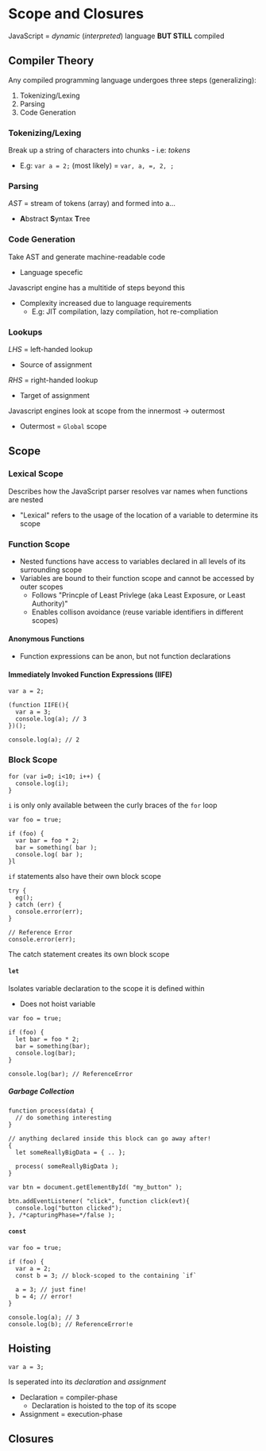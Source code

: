 # Scope and Closures
JavaScript = _dynamic_ (_interpreted_) language **BUT STILL** compiled

## Compiler Theory
Any compiled programming language undergoes three steps (generalizing):
1. Tokenizing/Lexing
2. Parsing
3. Code Generation

### Tokenizing/Lexing
Break up a string of characters into chunks - i.e: _tokens_
- E.g: `var a = 2;` (most likely) = `var, a, =, 2, ;`

### Parsing
_AST_ = stream of tokens (array) and formed into a...
- **A**bstract **S**yntax **T**ree

### Code Generation
Take AST and generate machine-readable code
- Language specefic

Javascript engine has a multitide of steps beyond this
- Complexity increased due to language requirements 
  + E.g: JIT compilation, lazy compilation, hot re-compliation

### Lookups
_LHS_ = left-handed lookup
- Source of assignment

_RHS_ = right-handed lookup
- Target of assignment

Javascript engines look at scope from the innermost -> outermost
- Outermost = `Global` scope

## Scope
### Lexical Scope
Describes how the JavaScript parser resolves var names when functions are nested
- "Lexical" refers to the usage of the location of a variable to determine its 
  scope

### Function Scope
- Nested functions have access to variables declared in all levels of its
  surrounding scope
- Variables are bound to their function scope and cannot be accessed by outer
  scopes
  + Follows "Princple of Least Privlege (aka Least Exposure, or Least 
    Authority)"
  + Enables collison avoidance (reuse variable identifiers in different scopes)

#### Anonymous Functions
- Function expressions can be anon, but not function declarations

#### Immediately Invoked Function Expressions (IIFE)
```
var a = 2;

(function IIFE(){
  var a = 3;
  console.log(a); // 3
})();

console.log(a); // 2
```

### Block Scope
```
for (var i=0; i<10; i++) {
  console.log(i);
}
```
`i` is only only available between the curly braces of the `for` loop

```
var foo = true;

if (foo) {
  var bar = foo * 2;
  bar = something( bar );
  console.log( bar );
}l
```
`if` statements also have their own block scope

```
try {
  eg();
} catch (err) {
  console.error(err);
}

// Reference Error
console.error(err); 
```
The catch statement creates its own block scope

#### `let`
Isolates variable declaration to the scope it is defined within
- Does not hoist variable

```
var foo = true;

if (foo) {
  let bar = foo * 2;
  bar = something(bar);
  console.log(bar);
}

console.log(bar); // ReferenceError
```

##### Garbage Collection
```
function process(data) {
  // do something interesting
}

// anything declared inside this block can go away after!
{
  let someReallyBigData = { .. };

  process( someReallyBigData );
}

var btn = document.getElementById( "my_button" );

btn.addEventListener( "click", function click(evt){
  console.log("button clicked");
}, /*capturingPhase=*/false );
```

#### `const`
```
var foo = true;

if (foo) {
  var a = 2;
  const b = 3; // block-scoped to the containing `if`

  a = 3; // just fine!
  b = 4; // error!
}

console.log(a); // 3
console.log(b); // ReferenceError!e
```

## Hoisting
```
var a = 3;
```
Is seperated into its _declaration_ and _assignment_
- Declaration = compiler-phase
  + Declaration is hoisted to the top of its scope
- Assignment = execution-phase

## Closures


